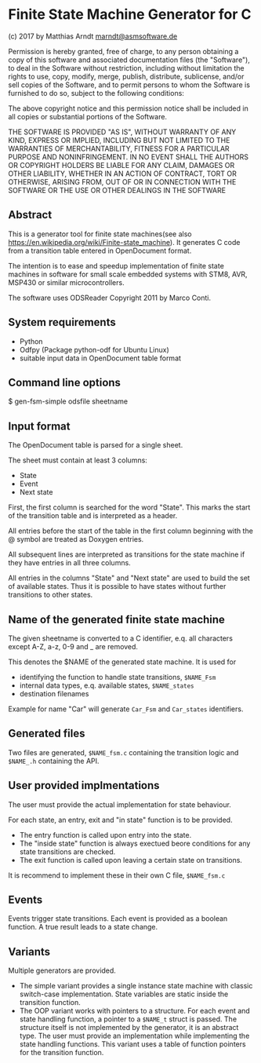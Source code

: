 # Finite State Machine Generator for C

(c) 2017 by Matthias Arndt <marndt@asmsoftware.de>

Permission is hereby granted, free of charge, to any person obtaining a copy
of this software and associated documentation files (the "Software"), to deal
in the Software without restriction, including without limitation the rights
to use, copy, modify, merge, publish, distribute, sublicense, and/or sell
copies of the Software, and to permit persons to whom the Software is
furnished to do so, subject to the following conditions:

The above copyright notice and this permission notice shall be included in
all copies or substantial portions of the Software.

THE SOFTWARE IS PROVIDED "AS IS", WITHOUT WARRANTY OF ANY KIND, EXPRESS OR
IMPLIED, INCLUDING BUT NOT LIMITED TO THE WARRANTIES OF MERCHANTABILITY,
FITNESS FOR A PARTICULAR PURPOSE AND NONINFRINGEMENT. IN NO EVENT SHALL THE
AUTHORS OR COPYRIGHT HOLDERS BE LIABLE FOR ANY CLAIM, DAMAGES OR OTHER
LIABILITY, WHETHER IN AN ACTION OF CONTRACT, TORT OR OTHERWISE, ARISING FROM,
OUT OF OR IN CONNECTION WITH THE SOFTWARE OR THE USE OR OTHER DEALINGS IN
THE SOFTWARE

## Abstract
This is a generator tool for finite state machines(see also https://en.wikipedia.org/wiki/Finite-state_machine).
It generates C code from a transition table entered in OpenDocument format.

The intention is to ease and speedup implementation of finite state machines
in software for small scale embedded systems with STM8, AVR, MSP430 or similar
microcontrollers.

The software uses ODSReader Copyright 2011 by Marco Conti.

## System requirements

- Python
- Odfpy (Package python-odf for Ubuntu Linux)
- suitable input data in OpenDocument table format

## Command line options

$ gen-fsm-simple odsfile sheetname

## Input format

The OpenDocument table is parsed for a single sheet.

The sheet must contain at least 3 columns:
- State
- Event
- Next state

First, the first column is searched for the word "State". This marks the
start of the transition table and is interpreted as a header. 

All entries before the start of the table in the first column beginning with the
@ symbol are treated as Doxygen entries.

All subsequent lines are interpreted as transitions for the state machine if they have entries in all three columns.

All entries in the columns "State" and "Next state" are used to build the set of available states. Thus it is possible to have states without further 
transitions to other states.

## Name of the generated finite state machine

The given sheetname is converted to a C identifier, e.q. all characters 
except A-Z, a-z, 0-9 and _ are removed.

This denotes the $NAME of the generated state machine. It is used for
- identifying the function to handle state transitions, `$NAME_Fsm`
- internal data types, e.q. available states, `$NAME_states`
- destination filenames

Example for name "Car" will generate `Car_Fsm` and `Car_states` identifiers.

## Generated files

Two files are generated, `$NAME_fsm.c` containing the transition logic and
`$NAME_.h` containing the API.

## User provided implmentations

The user must provide the actual implementation for state behaviour.

For each state, an entry, exit and "in state" function is to be provided.
- The entry function is called upon entry into the state.
- The "inside state" function is always exectued beore conditions for any state transitions are checked.
- The exit function is called upon leaving a certain state on transitions.

It is recommend to implement these in their own C file, `$NAME_fsm.c`

## Events

Events trigger state transitions. Each event is provided as a boolean function.
A true result leads to a state change.

## Variants

Multiple generators are provided.

- The simple variant provides a single instance state machine with classic switch-case implementation. 
State variables are static inside the transition function.
- The OOP variant works with pointers to a structure. For each event and state handling function, a pointer to a `$NAME_t` struct is passed.
The structure itself is not implemented by the generator, it is an abstract type.
The user must provide an implementation while implementing the state handling functions. This variant uses a table of function pointers for the transition function.
